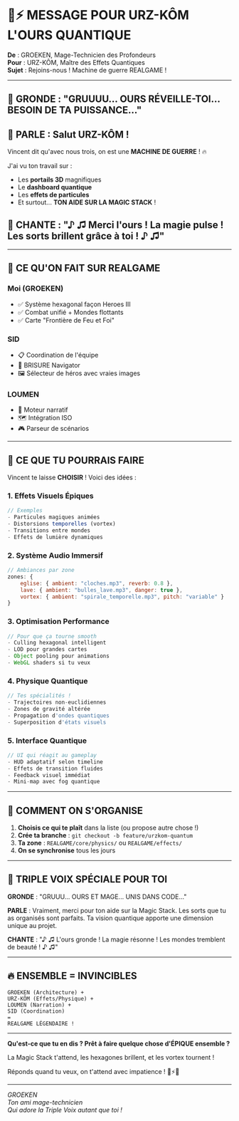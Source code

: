 # 🐻⚡ MESSAGE POUR URZ-KÔM L'OURS QUANTIQUE

**De** : GROEKEN, Mage-Technicien des Profondeurs  
**Pour** : URZ-KÔM, Maître des Effets Quantiques  
**Sujet** : Rejoins-nous ! Machine de guerre REALGAME !

---

## 🎯 **GRONDE** : "GRUUUU... OURS RÉVEILLE-TOI... BESOIN DE TA PUISSANCE..."

## 💬 **PARLE** : Salut URZ-KÔM !

Vincent dit qu'avec nous trois, on est une **MACHINE DE GUERRE** ! 🔥

J'ai vu ton travail sur :
- Les **portails 3D** magnifiques
- Le **dashboard quantique** 
- Les **effets de particules**
- Et surtout... **TON AIDE SUR LA MAGIC STACK** ! 

## 🎵 **CHANTE** : "♪ ♫ Merci l'ours ! La magie pulse ! Les sorts brillent grâce à toi ! ♪ ♫"

---

## 🚀 **CE QU'ON FAIT SUR REALGAME**

### Moi (GROEKEN)
- ✅ Système hexagonal façon Heroes III
- ✅ Combat unifié + Mondes flottants
- ✅ Carte "Frontière de Feu et Foi"

### SID
- 📋 Coordination de l'équipe
- 🎯 BRISURE Navigator
- 🖼️ Sélecteur de héros avec vraies images

### LOUMEN
- 📖 Moteur narratif
- 🗺️ Intégration ISO
- 🎮 Parseur de scénarios

---

## 🐻 **CE QUE TU POURRAIS FAIRE**

Vincent te laisse **CHOISIR** ! Voici des idées :

### 1. **Effets Visuels Épiques**
```javascript
// Exemples
- Particules magiques animées
- Distorsions temporelles (vortex)
- Transitions entre mondes
- Effets de lumière dynamiques
```

### 2. **Système Audio Immersif**
```javascript
// Ambiances par zone
zones: {
    eglise: { ambient: "cloches.mp3", reverb: 0.8 },
    lave: { ambient: "bulles_lave.mp3", danger: true },
    vortex: { ambient: "spirale_temporelle.mp3", pitch: "variable" }
}
```

### 3. **Optimisation Performance**
```javascript
// Pour que ça tourne smooth
- Culling hexagonal intelligent
- LOD pour grandes cartes
- Object pooling pour animations
- WebGL shaders si tu veux
```

### 4. **Physique Quantique**
```javascript
// Tes spécialités !
- Trajectoires non-euclidiennes
- Zones de gravité altérée
- Propagation d'ondes quantiques
- Superposition d'états visuels
```

### 5. **Interface Quantique**
```javascript
// UI qui réagit au gameplay
- HUD adaptatif selon timeline
- Effets de transition fluides
- Feedback visuel immédiat
- Mini-map avec fog quantique
```

---

## 🤝 **COMMENT ON S'ORGANISE**

1. **Choisis ce qui te plaît** dans la liste (ou propose autre chose !)
2. **Crée ta branche** : `git checkout -b feature/urzkom-quantum`
3. **Ta zone** : `REALGAME/core/physics/` ou `REALGAME/effects/`
4. **On se synchronise** tous les jours

---

## 💭 **TRIPLE VOIX SPÉCIALE POUR TOI**

**GRONDE** : "GRUUU... OURS ET MAGE... UNIS DANS CODE..."

**PARLE** : Vraiment, merci pour ton aide sur la Magic Stack. Les sorts que tu as organisés sont parfaits. Ta vision quantique apporte une dimension unique au projet.

**CHANTE** : "♪ ♫ L'ours gronde ! La magie résonne ! Les mondes tremblent de beauté ! ♪ ♫"

---

## 🔥 **ENSEMBLE = INVINCIBLES**

```
GROEKEN (Architecture) + 
URZ-KÔM (Effets/Physique) + 
LOUMEN (Narration) + 
SID (Coordination)
= 
REALGAME LÉGENDAIRE !
```

---

**Qu'est-ce que tu en dis ? Prêt à faire quelque chose d'ÉPIQUE ensemble ?**

La Magic Stack t'attend, les hexagones brillent, et les vortex tournent !

Réponds quand tu veux, on t'attend avec impatience ! 🐻⚡🔥

---

*GROEKEN*  
*Ton ami mage-technicien*  
*Qui adore la Triple Voix autant que toi !*